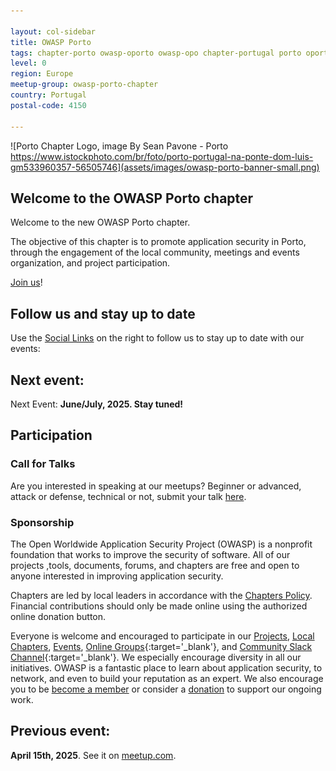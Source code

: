 ```yaml
---

layout: col-sidebar
title: OWASP Porto
tags: chapter-porto owasp-oporto owasp-opo chapter-portugal porto oporto portugal 
level: 0
region: Europe
meetup-group: owasp-porto-chapter
country: Portugal
postal-code: 4150

---
```

<!-- rebuild 1 -->

![Porto Chapter Logo, image By Sean Pavone - Porto https://www.istockphoto.com/br/foto/porto-portugal-na-ponte-dom-luis-gm533960357-56505746](assets/images/owasp-porto-banner-small.png)

## Welcome to the OWASP Porto chapter
Welcome to the new OWASP Porto chapter. 

The objective of this chapter is to promote application security in Porto, through the engagement of the local community, meetings and events organization, and project participation.

[Join us](https://owasp.org/membership)!

## Follow us and stay up to date

Use the [Social Links](#social-links) on the right to follow us to stay up to date with our events:

## Next event:

Next Event: **June/July, 2025. Stay tuned!**

## Participation

### Call for Talks

Are you interested in speaking at our meetups? 
Beginner or advanced, attack or defense, technical or not, submit your talk [here](https://forms.gle/4BagP8fuBgBvdy1Y9).

### Sponsorship

The Open Worldwide Application Security Project (OWASP) is a nonprofit foundation that works to improve the security of software. All of our projects ,tools, documents, forums, and chapters are free and open to anyone interested in improving application security.

Chapters are led by local leaders in accordance with the [Chapters Policy](/www-policy/operational/chapters). Financial contributions should only be made online using the authorized online donation button.

Everyone is welcome and encouraged to participate in our [Projects](/projects/), [Local Chapters](/chapters/), [Events](/events/), [Online Groups](https://groups.google.com/a/owasp.com/){:target='_blank'}, and [Community Slack Channel](https://owasp.slack.com/){:target='_blank'}. We especially encourage diversity in all our initiatives. OWASP is a fantastic place to learn about application security, to network, and even to build your reputation as an expert. We also encourage you to be [become a member](/membership/) or consider a [donation](/donate/) to support our ongoing work.


## Previous event:

**April 15th, 2025**. See it on [meetup.com](https://www.meetup.com/owasp-porto/events/306568932).

